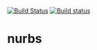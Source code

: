 [![Build Status](https://travis-ci.org/mocabe/travis-test.svg?branch=master)](https://travis-ci.org/mocabe/nurbs) [![Build status](https://ci.appveyor.com/api/projects/status/xk6s17ksi03p6w6l/branch/master?svg=true)](https://ci.appveyor.com/project/mocabe/nurbs/branch/master)
# nurbs
